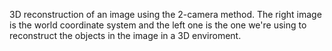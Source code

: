 3D reconstruction of an image using the 2-camera method. The right image is the world coordinate system and the left one is the one we're
using to reconstruct the objects in the image in a 3D enviroment. 

